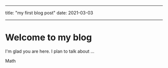 ---
title: "my first blog post"
date: 2021-03-03

----

# Welcome to my blog

I'm glad you are here. I plan to talk about ...

Math
